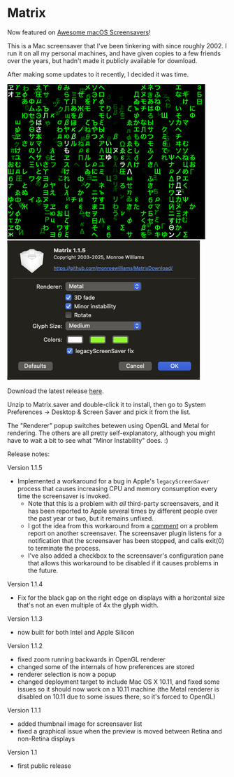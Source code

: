 # Matrix

Now featured on [Awesome macOS Screensavers](https://github.com/agarrharr/awesome-macos-screensavers)! 

This is a Mac screensaver that I've been tinkering with since roughly 2002. I run it on all my personal machines, and have given copies to a few friends over the years, but hadn't made it publicly available for download.

After making some updates to it recently, I decided it was time.

<img src="Matrix.png"><img src="Matrix-config.png"><br>

Download the latest release [here](https://github.com/monroewilliams/MatrixDownload/releases/download/1.1.5/Matrix.saver.zip).

Unzip to Matrix.saver and double-click it to install, then go to System Preferences -> Desktop & Screen Saver and pick it from the list. 

The "Renderer" popup switches betewen using OpenGL and Metal for rendering. The others are all pretty self-explanatory, although you might have to wait a bit to see what "Minor Instability" does. :)

Release notes:

Version 1.1.5
- Implemented a workaround for a bug in Apple's `legacyScreenSaver` process that causes increasing CPU and memory consumption every time the screensaver is invoked. 
  - Note that this is a problem with _all_ third-party screensavers, and it has been reported to Apple several times by different people over the past year or two, but it remains unfixed.
  - I got the idea from this workaround from a [comment](https://github.com/JohnCoates/Aerial/issues/1305#issuecomment-2145945786) on a problem report on another screensaver. The screensaver plugin listens for a notification that the screensaver has been stopped, and calls exit(0) to terminate the process.
  - I've also added a   checkbox to the screensaver's configuration pane that allows this workaround to be disabled if it causes problems in the future.

Version 1.1.4
- Fix for the black gap on the right edge on displays with a horizontal size that's not an even multiple of 4x the glyph width.

Version 1.1.3
- now built for both Intel and Apple Silicon

Version 1.1.2
- fixed zoom running backwards in OpenGL renderer
- changed some of the internals of how preferences are stored
- renderer selection is now a popup
- changed deployment target to include Mac OS X 10.11, and fixed some issues so it should now work on a 10.11 machine (the Metal renderer is disabled on 10.11 due to some issues there, so it's forced to OpenGL)

Version 1.1.1
- added thumbnail image for screensaver list
- fixed a graphical issue when the preview is moved between Retina and non-Retina displays

Version 1.1
- first public release

